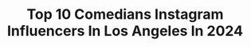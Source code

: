 ---
title: Top 10 Comedians Instagram Influencers In Los Angeles In 2024
description: >-
  Find top comedians Instagram influencers in Los Angeles in 2024. Most popular hashtags: #comedy #losangeles #comedian #standup.
platform: Instagram
hits: 64
text_top: Analyze the most popular Instagram profiles on inBeat.
text_bottom: Our search engine aggregates 64 Instagram influencers like this in Los Angeles, United States for you to connect with.
profiles:
  - username: "theaslisidharth"
    fullname: >-
      Sidharth Bhardwaj
    bio: >-
      Mtv india presenter, bigg boss finalist and Actor/stand up comedian in los angeles (hollywood)
    location: "United States"
    followers: 56645
    engagement: 130
    commentsToLikes: 0.029042
    id: ck5pwbfmom12o0i11j7vfl1kc
    verified: true
    hashtags: "#india, #delhi, #d9, #ipl"
  - username: "iambradyhales"
    fullname: >-
      Brady Hales
    bio: >-
      🎥 Actor. 🕺 Goofball. 🏋️‍♂️ Lifter of heavy things. 🌴 Living the Hollywood Dream 😀 Check out my latest comedy video ⬇️
    location: "United States"
    followers: 34534
    engagement: 29
    commentsToLikes: 0.068736
    id: ck6u4w1gd63zr0j71e1ca4q4a
    verified: false
    hashtags: "#photography, #comedian, #voiceactor, #fbf"
  - username: "j_ivy"
    fullname: >-
      J. Ivy
    bio: >-
      Tune in to #theWORD w/ J. Ivy Poetry & Conversation Every Wedns 7pm CST on IG Live #NeverLetMeDown @recordingacademy’s #Chicago Chapter President
    location: "United States"
    followers: 18610
    engagement: 138
    commentsToLikes: 0.103546
    id: ck6ts8ihj3byz0j71fcjg4hbe
    verified: true
    hashtags: "#spokenword, #newyork, #poets, #repost"
  - username: "mattychymbor"
    fullname: >-
      Matty Chymbor
    bio: >-
      Stand Up Comedian | Videos | @mattychymborpodcast TOUR: Los Angeles 8/26, Fort Worth 9/13, Dallas 9/14, Chicago 10/13-10/15, Minneapolis 10/20
    location: "United States"
    followers: 181155
    engagement: 673
    commentsToLikes: 0.021127
    id: ck8wgbcq5h1rs0j78d9vn9jjy
    verified: false
    hashtags: "#haha, #jokes, #relatable, #lol"
  - username: "localoneway"
    fullname: >-
      Andrew Delman
    bio: >-
      comedian. writer. photographer 📽 • Los Angeles Times Published Author • Voice of Shay Van Buren & Saison Marguerite on #MPGIS 📩 me@andrewdelman.com
    location: "United States"
    followers: 12488
    engagement: 361
    commentsToLikes: 0.018372
    id: ck5bwhnt8lpvg0i11l5ijhny0
    verified: false
    hashtags: "#throwbackthursday, #blackrockcity, #burningman2016, #throwback"
  - username: "jennifersterger"
    fullname: >-
      Jenn Sterger
    bio: >-
      Comedian. Actress. VO artist. Writer. Animal Advocate. Gym rat. Nerd. Professional tomboy.
    location: "United States"
    followers: 77972
    engagement: 217
    commentsToLikes: 0.037263
    id: ck5q5jchvt5fd0i11r5e2lknt
    verified: true
    hashtags: "#losangeles, #standup, #comedian, #podcast"
  - username: "jonicatgibbs"
    fullname: >-
      Jojo T Gibbs
    bio: >-
      Los Angeles based Actress | Comedian | Writer |
    location: "United States"
    followers: 25139
    engagement: 1378
    commentsToLikes: 0.054098
    id: ck6tnn6yya6gg0j717juw87zt
    verified: true
    hashtags: "#dogsofinsta, #sugamabley, #yorkiepoo, #twentiesonbet"
  - username: "pechangacasino"
    fullname: >-
      Pechanga Resort Casino
    bio: >-
      AAA Four Diamond Resort. Largest casino floor in the Western U.S. Play on Another Level! Don't forget to share your experience using #Pechanga!
    location: "United States"
    followers: 43729
    engagement: 144
    commentsToLikes: 0.045418
    id: ck0tv2v109p8t0i19tak6oumx
    verified: true
    hashtags: "#pechanga, #casino, #winningwednesday, #resort"
  - username: "imwhatsfordinner"
    fullname: >-
      Laila R.
    bio: >-
      Los Angeles What are you hungry for? EATS| DRINKS| ENTERTAINMENT (21+🍹). Yearly Halloween Coverage 🎃 #imwhatsfordinner Behind the 📷 @imlailaromero
    location: "United States"
    followers: 14214
    engagement: 379
    commentsToLikes: 0.153003
    id: clhry4qbo8xm50j0864wo5f38
    verified: false
    hashtags: "#abc7eyewitness, #dtla, #iwfd, #thefordla"
  - username: "emmawillmann"
    fullname: >-
      Emma Willmann
    bio: >-
      4.12/13 Albany, NY @funnybonealbany 4.19/20 Ohio @toledofunnybone 5.1 Somerville, MA 5.2-4 San Fransisco, CA @punchlinesf 5.7 Los Angeles, CA
    location: "United States"
    followers: 157161
    engagement: 72
    commentsToLikes: 0.034081
    id: ck55jet9mwvtd0i11qa7pejpb
    verified: true
    hashtags: "#laugh, #standup, #crowdwork, #funny"
---